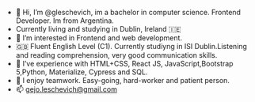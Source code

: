 - 👋 Hi, I’m @gleschevich, im a bachelor in computer science. Frontend Developer. Im from Argentina. 
- Currently living and studying in Dublin, Ireland 🇮🇪
- 👀 I’m interested in Frontend and web development.
- 🇬🇧 Fluent English Level (C1). Currently studiyng in ISI Dublin.Listening and reading comprehension, very good communication skills.
- 🌱 I’ve experience with HTML+CSS, React JS, JavaScript,Bootstrap 5,Python, Materialize, Cypress and SQL.
- 💞️ I enjoy teamwork. Easy-going, hard-worker and patient person.
- 📫 gejo.leschevich@gmail.com

<!---
gleschevich/gleschevich is a ✨ special ✨ repository because its `README.md` (this file) appears on your GitHub profile.
You can click the Preview link to take a look at your changes.
--->
